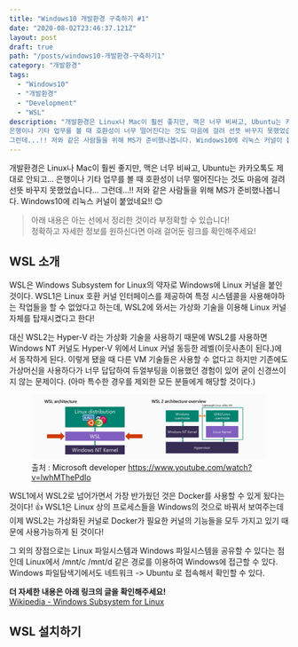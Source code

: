```yaml
---
title: "Windows10 개발환경 구축하기 #1"
date: "2020-08-02T23:46:37.121Z"
layout: post
draft: true
path: "/posts/windows10-개발환경-구축하기1"
category: "개발환경"
tags:
  - "Windows10"
  - "개발환경"
  - "Development"
  - "WSL"
description: "개발환경은 Linux나 Mac이 훨씬 좋지만, 맥은 너무 비싸고, Ubuntu는 카카오톡도 제대로 안되고...
은행이나 기타 업무를 볼 때 호환성이 너무 떨어진다는 것도 마음에 걸려 선뜻 바꾸지 못했었습니다...
그런데...!! 저와 같은 사람들을 위해 MS가 준비했나봅니다. Windows10에 리눅스 커널이 붙었네요!! 😊"
---
```


개발환경은 Linux나 Mac이 훨씬 좋지만, 맥은 너무 비싸고, Ubuntu는 카카오톡도 제대로 안되고...
은행이나 기타 업무를 볼 때 호환성이 너무 떨어진다는 것도 마음에 걸려 선뜻 바꾸지 못했었습니다...
그런데...!! 저와 같은 사람들을 위해 MS가 준비했나봅니다. Windows10에 리눅스 커널이 붙었네요!! 😊

<blockquote>
  아래 내용은 아는 선에서 정리한 것이라 부정확할 수 있습니다! <br>
  정확하고 자세한 정보를 원하신다면 아래 걸어둔 링크를 확인해주세요!
</blockquote>

## WSL 소개
WSL은 Windows Subsystem for Linux의 약자로 Windows에 Linux 커널을 붙인 것이다.
WSL1은 Linux 호환 커널 인터페이스를 제공하여 특정 시스템콜을 사용해야하는 작업들을 할 수 없었다고 하는데,
WSL2에 와서는 가상화 기술을 이용해 Linux 커널 자체를 탑재시켰다고 한다!

대신 WSL2는 Hyper-V 라는 가상화 기술을 사용하기 때문에 WSL2를 사용하면 Windows NT 커널도 Hyper-V
위에서 Linux 커널 동등한 레벨(이웃사촌이 된다.)에서 동작하게 된다. 
이렇게 됐을 때 다른 VM 기술들은 사용할 수 없다고 하지만 기존에도 가상머신을 사용하다가 너무 답답하여
듀얼부팅을 이용했던 경험이 있어 굳이 신경쓰이지 않는 문제이다. (아마 특수한 경우를 제외한 모든 분들에게 해당할 것이다.)

<figure>
  <img src="./wsl_architecture.png"> 
  <figcaption>출처 : Microsoft developer <a href="https://www.youtube.com/watch?v=lwhMThePdIo">https://www.youtube.com/watch?v=lwhMThePdIo</a></figcaption>
</figure>

WSL1에서 WSL2로 넘어가면서 가장 반가웠던 것은 Docker를 사용할 수 있게 됬다는 것이다! 👍
WSL1은 Linux 상의 프로세스들을 Windows의 것으로 바꿔서 보여주는데 이제 WSL2는 가상화된 커널로 
Docker가 필요한 커널의 기능들을 모두 가지고 있기 때문에 사용가능하게 된 것이다!

그 외의 장점으로는 Linux 파일시스템과 Windows 파일시스템을 공유할 수 있다는 점인데 Linux에서 /mnt/c /mnt/d 
같은 경로를 이용하여 Windows에 접근할 수 있다. Windows 파일탐색기에서도 네트워크 -> Ubuntu 로 접속해서 확인할 수 있다.

**더 자세한 내용은 아래 링크의 글을 확인해주세요!**  
[Wikipedia - Windows Subsystem for Linux](https://en.wikipedia.org/wiki/Windows_Subsystem_for_Linux)


## WSL 설치하기
